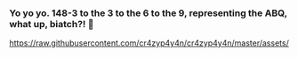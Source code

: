 ### Yo yo yo. 148-3 to the 3 to the 6 to the 9, representing the ABQ, what up, biatch?! 👋

https://raw.githubusercontent.com/cr4zyp4y4n/cr4zyp4y4n/master/assets/
<!--
**cr4zyp4y4n/cr4zyp4y4n** is a ✨ _special_ ✨ repository because its `README.md` (this file) appears on your GitHub profile.

Here are some ideas to get you started:

- 🔭 I’m currently working on ...
- 🌱 I’m currently learning ...
- 👯 I’m looking to collaborate on ...
- 🤔 I’m looking for help with ...
- 💬 Ask me about ...
- 📫 How to reach me: ...
- 😄 Pronouns: ...
- ⚡ Fun fact: ...
-->
